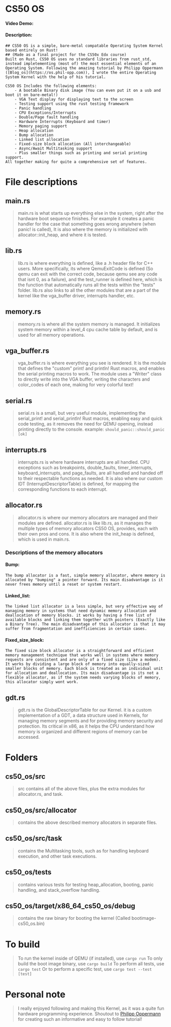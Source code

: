 # CS50 OS
#### Video Demo: 
#### Description:
    ## CS50 OS is a simple, bare-metal compatable Operating System Kernel based entirely on Rust!
    ## (Made as a final project for the CS50x Edx course)
    Built on Rust, CS50 OS uses no standard libraries from rust_std, instead impletementing (most of) the most essential elements of an Operating System. Following the amazing tutorial by Philipp Oppermann ([Blog_os](https://os.phil-opp.com)), I wrote the entire Operating System Kernel with the help of his tutorial.

    CS50 OS Includes the following elements:
        - A bootable Binary disk image (You can even put it on a usb and boot it on bare-metal!)
        - VGA Text display for displaying text to the screen
        - Testing support using the rust testing framework
        - Panic handling
        - CPU Exceptions/Interrupts
        - Double/Page fault handling
        - Hardware Interrupts (Keyboard and timer)
        - Memory paging support
        - Heap allocation
        - Bump allocation
        - Linked list allocation
        - Fixed-size block allocation (All interchangeable)
        - Async/Await Multitasking support
        - Plus smaller things such as printing and serial printing support.
    All together making for quite a comprehensive set of features.

# File descriptions
## main.rs
> main.rs is what starts up everything else in the system, right after the hardware boot sequence finishes. For example it creates a panic handler for the case that something goes wrong anywhere (when panic! is called), It is also where the memory is initialized with allocator::init_heap, and where it is tested.
## lib.rs
> lib.rs is where everything is defined, like a .h header file for C++ users. More specifically, its where QemuExitCode is defined (So qemu can exit with the correct code, because qemu see any code that isnt 0, as a failure), and the test_runner is defined here, which is the function that automatically runs all the tests within the "tests" folder.
lib.rs also links to all the other modules that are a part of the kernel like the vga_buffer driver, interrupts handler, etc.
## memory.rs
> memory.rs is where all the system memory is managed. It initializes system memory within a level_4 cpu cache table by default, and is used for all memory operations.
## vga_buffer.rs
> vga_buffer.rs is where everything you see is rendered. It is the module that defines the "custom" print! and println! Rust macros, and enables the serial printing macros to work. The module uses a "Writer" class to directly write into the VGA buffer, writing the characters and color_codes of each one, making for very colorful text!
## serial.rs
> serial.rs is a small, but very useful module, implementing the serial_print! and serial_println! Rust macros, enabling easy and quick code testing, as it removes the need for QEMU opening, instead printing directly to the console.
        example: `should_panic::should_panic [ok]`
## interrupts.rs
> interrupts.rs is where hardware interrupts are all handled. CPU exceptions such as breakpoints, double_faults, timer_interrupts, keyboard_interrupts, and page_faults, are all handled and handed off to their respectable functions as needed. It is also where our custom IDT (InterruptDescriptorTable) is defined, for mapping the corresponding functions to each interrupt.
## allocator.rs
> allocator.rs is where our memory allocators are managed and their modules are defined. allocator.rs is like lib.rs, as it manages the multiple types of memory allocators CS50 OS, provides, each with their own pros and cons. It is also where the init_heap is defined, which is used in main.rs.
### Descriptions of the memory allocators
#### Bump:
    The bump allocator is a fast, simple memory allocator, where memory is allocated by "bumping" a pointer forward. Its main disadvantage is it never frees memory until a reset or system restart.
#### Linked_list:
    The linked list allocator is a less simple, but very effective way of managing memory in systems that need dynamic memory allocation and deallocation of memory blocks. it works by having a free list of available blocks and linking them together with pointers (Exactly like a Binary Tree). The main disadvantage of this allocator is that it may suffer from fragmentation and inefficiencies in certain cases.
#### Fixed_size_block:
    The fixed size block allocator is a straightforward and efficient memory management technique that works well in systems where memory requests are consistent and are only of a fixed size (Like a modem). It works by dividing a large block of memory into equally-sized smaller blocks of memory. Each block is treated as an individual unit for allocation and deallocation. Its main disadvantage is its not a flexible allocator, as if the system needs varying blocks of memory, this allocator simply wont work.

## gdt.rs
> gdt.rs is the GlobalDescriptorTable for our Kernel. it is a custom implementation of a GDT, a data structure used in Kernels, for managing memory segments and for providing memory security and protection. Its critical in x86, as it helps the CPU understand how memory is organized and different regions of memory can be accessed.

# Folders
## cs50_os/src
> src contains all of the above files, plus the extra modules for allocator.rs, and task.
## cs50_os/src/allocator
> contains the above described memory allocators in separate files.
## cs50_os/src/task
> contains the Multitasking tools, such as for handling keyboard execution, and other task executions.
## cs50_os/tests
> contains various tests for testing heap_allocation, booting, panic handling, and stack_overflow handling.
## cs50_os/target/x86_64_cs50_os/debug
> contains the raw binary for booting the kernel (Called bootimage-cs50_os.bin)

# To build
> To run the kernel inside of QEMU (if installed), use `cargo run`
> To only build the boot image binary, use `cargo build`
> To perform all tests, use `cargo test`
> Or to perform a specific test, use `cargo test --test [test]`

# Personal note
> I really enjoyed following and making this Kernel, as it was a quite fun hardware programming experience. Shoutout to [Philipp Oppermann](https://github.com/phil-opp) for creating such an informative and easy to follow tutorial!
